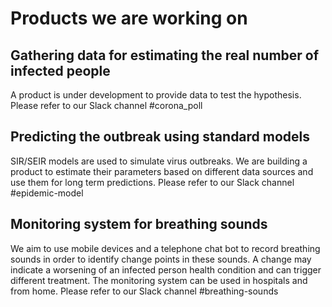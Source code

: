 # Products we are working on

## Gathering data for estimating the real number of infected people
A product is under development to provide data to test the hypothesis. Please refer to our Slack channel #corona_poll

## Predicting the outbreak using standard models
SIR/SEIR models are used to simulate virus outbreaks. We are building a product to estimate their parameters based on different data sources and use them for long term predictions. Please refer to our Slack channel #epidemic-model

## Monitoring system for breathing sounds
We aim to use mobile devices and a telephone chat bot to record breathing sounds in order to identify change points in these sounds. A change may indicate a worsening of an infected person health condition and can trigger different treatment. The monitoring system can be used in hospitals and from home. Please refer to our Slack channel #breathing-sounds
